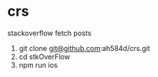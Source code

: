 # crs
stackoverflow fetch posts


1. git clone git@github.com:ah584d/crs.git
2. cd stkOverFlow
3. npm run ios
